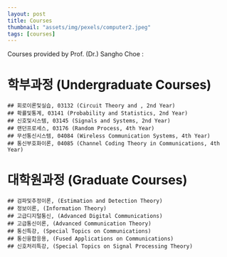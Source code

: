 ```yaml
---
layout: post
title: Courses
thumbnail: "assets/img/pexels/computer2.jpeg"
tags: [courses]
---
```


Courses provided by Prof. (Dr.) Sangho Choe :


# 학부과정 (Undergraduate Courses) 
	## 회로이론및실습, 03132 (Circuit Theory and , 2nd Year)	
	## 확률및통계, 03141 (Probability and Statistics, 2nd Year)	
	## 신호및시스템, 03145 (Signals and Systems, 2nd Year)
	## 랜던프로세스, 03176 (Random Process, 4th Year)
	## 무선통신시스템, 04084 (Wireless Communication Systems, 4th Year)
	## 통신부호화이론, 04085 (Channel Coding Theory in Communications, 4th Year)
	
	
# 대학원과정 (Graduate Courses) 
	## 검파및추정이론, (Estimation and Detection Theory)
	## 정보이론, (Information Theory)
	## 고급디지털통신, (Advanced Digital Communications)
	## 고급통신이론, (Advanced Communication Theory)
	## 통신특강, (Special Topics on Communications)
	## 통신융합응용, (Fused Applications on Communications)
	## 신호처리특강, (Special Topics on Signal Processing Theory)
